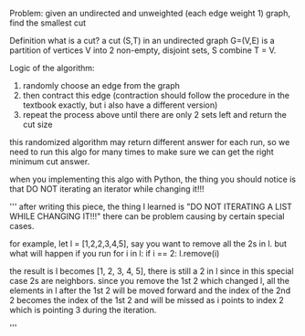 Problem:
given an undirected and unweighted (each edge weight 1) graph, find the smallest cut

Definition
what is a cut?
a cut (S,T) in an undirected graph G=(V,E) is a partition of vertices V into 2 non-empty, disjoint sets, S combine T = V.

Logic of the algorithm:
1. randomly choose an edge from the graph
2. then contract this edge
(contraction should follow the procedure in the textbook exactly, but i also have a different version)
3. repeat the process above until there are only 2 sets left and return the cut size

this randomized algorithm may return different answer for each run, so we need to run this algo for many times to make sure we can
get the right minimum cut answer.

when you implementing this algo with Python, the thing you should notice is that DO NOT iterating an iterator while changing it!!!

'''
after writing this piece, the thing I learned is
"DO NOT ITERATING A LIST WHILE CHANGING IT!!!"
there can be problem causing by certain special cases.

for example, let l = [1,2,2,3,4,5], say you want to remove all the 2s in l.
but what will happen if you run
for i in l:
    if i == 2:
        l.remove(i)

the result is l becomes [1, 2, 3, 4, 5], there is still a 2 in l since in this
special case 2s are neighbors. since you remove the 1st 2 which changed l,
all the elements in l after the 1st 2 will be moved forward and the index of
the 2nd 2 becomes the index of the 1st 2 and will be missed as i points to index
2 which is pointing 3 during the iteration.

'''
